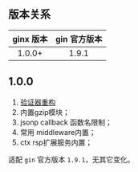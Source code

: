 ## 版本关系
| ginx 版本 | gin 官方版本 |
|:-------:|:--------:|
| 1.0.0+  |  1.9.1   |

## 1.0.0

1. [验证器重构](https://github.com/nilpanic/gin/blob/master/docs/validator.md)
2. 内置gzip模块；
3. jsonp callback 函数名限制；
4. 常用 middleware内置；
5. ctx rsp扩展服务内置；

适配 `gin` 官方版本 `1.9.1`，无其它变化。
